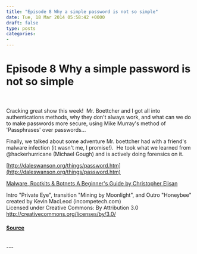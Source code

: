 ```yaml
---
title: "Episode 8 Why a simple password is not so simple"
date: Tue, 18 Mar 2014 05:58:42 +0000
draft: false
type: posts
categories: 
- 
---
```

# Episode 8 Why a simple password is not so simple

<br/>

<br/>
Cracking great show this week!  Mr. Boettcher and I got all into authentications methods, why they don't always work, and what can we do to make passwords more secure, using Mike Murray's method of 'Passphrases' over passwords...

Finally, we talked about some adventure Mr. boettcher had with a friend's malware infection (it wasn't me, I promise!).  He took what we learned from @hackerhurricane (Michael Gough) and is actively doing forensics on it.

[http://daleswanson.org/things/password.htm](http://daleswanson.org/things/password.htm)

[Malware, Rootkits & Botnets A Beginner's Guide by Christopher Elisan](http://www.amazon.com/Malware-Rootkits-Botnets-Beginners-Guide-ebook/dp/B00924B70C/ref=sr_1_1?ie=UTF8&qid=1395121842&sr=8-1&keywords=malware+rootkits+%26+botnets)

Intro "Private Eye", transition "Mining by Moonlight", and Outro "Honeybee" created by Kevin MacLeod (incompetech.com)   
Licensed under Creative Commons: By Attribution 3.0  
http://creativecommons.org/licenses/by/3.0/

#### [Source](http://brakeingsecurity.com/why-a-simple-password-is-not-so-simple)

<br/>
---
